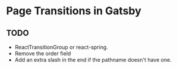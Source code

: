 # Page Transitions in Gatsby

## TODO

- ReactTransitionGroup or react-spring.
- Remove the order field
- Add an extra slash in the end if the pathname doesn't have one.
